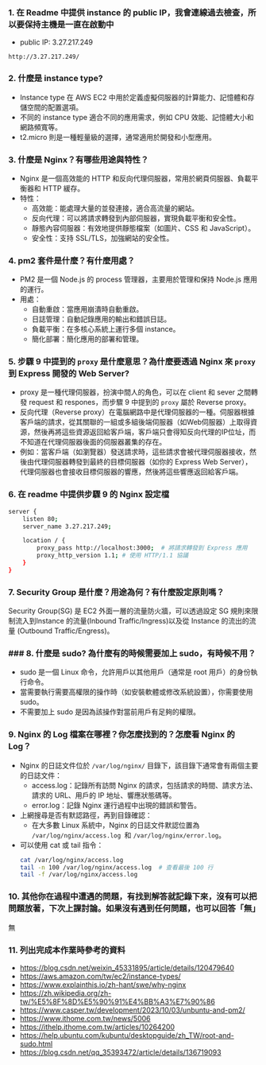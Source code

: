 ### 1. 在 Readme 中提供 instance 的 public IP，我會連線過去檢查，所以要保持主機是一直在啟動中
- public IP: 3.27.217.249
```
http://3.27.217.249/
```

### 2. 什麼是 instance type?
- Instance type 在 AWS EC2 中用於定義虛擬伺服器的計算能力、記憶體和存儲空間的配置選項。
- 不同的 instance type 適合不同的應用需求，例如 CPU 效能、記憶體大小和網路頻寬等。
- t2.micro 則是一種輕量級的選擇，通常適用於開發和小型應用。

### 3. 什麼是 Nginx？有哪些用途與特性？
- Nginx 是一個高效能的 HTTP 和反向代理伺服器，常用於網頁伺服器、負載平衡器和 HTTP 緩存。
- 特性：
    - 高效能：能處理大量的並發連接，適合高流量的網站。
    - 反向代理：可以將請求轉發到內部伺服器，實現負載平衡和安全性。
    - 靜態內容伺服器：有效地提供靜態檔案（如圖片、CSS 和 JavaScript）。
    - 安全性：支持 SSL/TLS，加強網站的安全性。

### 4. pm2 套件是什麼？有什麼用處？
- PM2 是一個 Node.js 的 process 管理器，主要用於管理和保持 Node.js 應用的運行。
- 用處：
    - 自動重啟：當應用崩潰時自動重啟。
    - 日誌管理：自動記錄應用的輸出和錯誤日誌。
    - 負載平衡：在多核心系統上運行多個 instance。
    - 簡化部署：簡化應用的部署和管理。

### 5. 步驟 9 中提到的 `proxy` 是什麼意思？為什麼要透過 Nginx 來 `proxy` 到 Express 開發的 Web Server?
- proxy 是一種代理伺服器，扮演中間人的角色，可以在 client 和 sever 之間轉發 request 和 respones，而步驟 9 中提到的 `proxy` 屬於 Reverse proxy。
- 反向代理（Reverse proxy）在電腦網路中是代理伺服器的一種。伺服器根據客戶端的請求，從其關聯的一組或多組後端伺服器（如Web伺服器）上取得資源，然後再將這些資源返回給客戶端，客戶端只會得知反向代理的IP位址，而不知道在代理伺服器後面的伺服器叢集的存在。
- 例如：當客戶端（如瀏覽器）發送請求時，這些請求會被代理伺服器接收，然後由代理伺服器轉發到最終的目標伺服器（如你的 Express Web Server），代理伺服器也會接收目標伺服器的響應，然後將這些響應返回給客戶端。


### 6. 在 readme 中提供步驟 9 的 Nginx 設定檔
```bash
server {
    listen 80;
    server_name 3.27.217.249;

    location / {
        proxy_pass http://localhost:3000;  # 將請求轉發到 Express 應用
        proxy_http_version 1.1; # 使用 HTTP/1.1 協議
    }
}
```
### 7. Security Group 是什麼？用途為何？有什麼設定原則嗎？
Security Group(SG) 是 EC2 外面一層的流量防火牆，可以透過設定 SG 規則來限制流入到Instance 的流量(Inbound Traffic/Ingress)以及從 Instance 的流出的流量 (Outbound Traffic/Engress)。

### ### 8. 什麼是 sudo? 為什麼有的時候需要加上 sudo，有時候不用？
- sudo 是一個 Linux 命令，允許用戶以其他用戶（通常是 root 用戶）的身份執行命令。
- 當需要執行需要高權限的操作時（如安裝軟體或修改系統設置），你需要使用 sudo。
- 不需要加上 sudo 是因為該操作對當前用戶有足夠的權限。

### 9. Nginx 的 Log 檔案在哪裡？你怎麼找到的？怎麼看 Nginx 的 Log？
- Nginx 的日誌文件位於 `/var/log/nginx/` 目錄下，該目錄下通常會有兩個主要的日誌文件：
    - access.log：記錄所有訪問 Nginx 的請求，包括請求的時間、請求方法、請求的 URL、用戶的 IP 地址、響應狀態碼等。
    - error.log：記錄 Nginx 運行過程中出現的錯誤和警告。
- 上網搜尋是否有默認路徑，再到目錄確認：
    - 在大多數 Linux 系統中，Nginx 的日誌文件默認位置為 `/var/log/nginx/access.log `和 `/var/log/nginx/error.log`。
- 可以使用 cat 或 tail 指令：
    ```bash
    cat /var/log/nginx/access.log
    tail -n 100 /var/log/nginx/access.log  # 查看最後 100 行
    tail -f /var/log/nginx/access.log
    ```


### 10. 其他你在過程中遭遇的問題，有找到解答就記錄下來，沒有可以把問題放著，下次上課討論。如果沒有遇到任何問題，也可以回答「無」
無

### 11. 列出完成本作業時參考的資料
- https://blog.csdn.net/weixin_45331895/article/details/120479640
- https://aws.amazon.com/tw/ec2/instance-types/
- https://www.explainthis.io/zh-hant/swe/why-nginx
- https://zh.wikipedia.org/zh-tw/%E5%8F%8D%E5%90%91%E4%BB%A3%E7%90%86
- https://www.casper.tw/development/2023/10/03/unbuntu-and-pm2/
- https://www.ithome.com.tw/news/5006
- https://ithelp.ithome.com.tw/articles/10264200
- https://help.ubuntu.com/kubuntu/desktopguide/zh_TW/root-and-sudo.html
- https://blog.csdn.net/qq_35393472/article/details/136719093